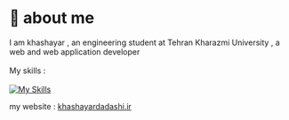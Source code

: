  # :wave: about me

I am khashayar , an engineering student at  Tehran Kharazmi University , a web and web application developer <br> <br>
My skills : <br><br>
[![My Skills](https://skillicons.dev/icons?i=js,jquery,html,css,cs,dotnet,postman,php,mysql,wordpress,py,flask)](https://skillicons.dev)

my website : <a href="https://khashayardadashi.ir">khashayardadashi.ir</a>
